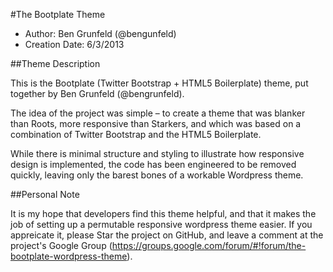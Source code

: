 #The Bootplate Theme

* Author: Ben Grunfeld (@bengunfeld)
* Creation Date: 6/3/2013


##Theme Description

This is the Bootplate (Twitter Bootstrap + HTML5 Boilerplate) theme, put together by Ben Grunfeld (@bengrunfeld). 

The idea of the project was simple – to create a theme that was blanker than Roots, more responsive than Starkers, and which was based on a combination of Twitter Bootstrap and the HTML5 Boilerplate.

While there is minimal structure and styling to illustrate how responsive design is implemented, the code has been engineered to be removed quickly, leaving only the barest bones of a workable Wordpress theme.

##Personal Note

It is my hope that developers find this theme helpful, and that it makes the job of setting up a permutable responsive wordpress theme easier. If you appreicate it, please Star the project on GitHub, and leave a comment at the project's Google Group (https://groups.google.com/forum/#!forum/the-bootplate-wordpress-theme).

